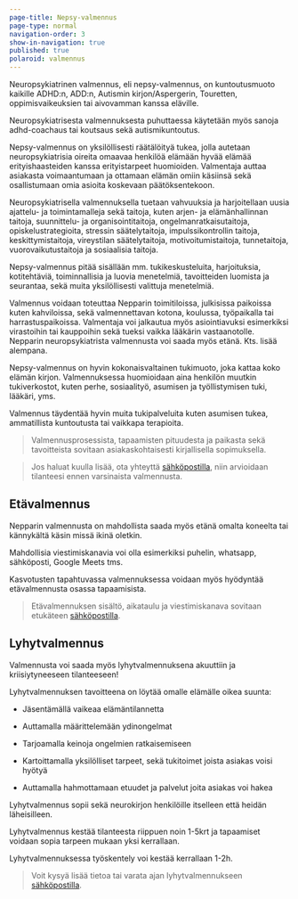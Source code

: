 ```yaml
---
page-title: Nepsy-valmennus
page-type: normal
navigation-order: 3
show-in-navigation: true
published: true
polaroid: valmennus
---
```












Neuropsykiatrinen valmennus, eli nepsy-valmennus, on kuntoutusmuoto kaikille ADHD:n, ADD:n, Autismin kirjon/Aspergerin, Touretten, oppimisvaikeuksien tai aivovamman kanssa eläville.

Neuropsykiatrisesta valmennuksesta puhuttaessa käytetään myös sanoja adhd-coachaus tai koutsaus sekä autismikuntoutus.

Nepsy-valmennus on yksilöllisesti räätälöityä tukea, jolla autetaan neuropsykiatrisia oireita omaavaa henkilöä elämään hyvää elämää erityishaasteiden kanssa erityistarpeet huomioiden. Valmentaja auttaa asiakasta voimaantumaan ja ottamaan elämän omiin käsiinsä sekä osallistumaan omia asioita koskevaan päätöksentekoon.

Neuropsykiatrisella valmennuksella tuetaan vahvuuksia ja harjoitellaan uusia ajattelu- ja toimintamalleja sekä taitoja, kuten arjen- ja elämänhallinnan taitoja, suunnittelu- ja organisointitaitoja, ongelmanratkaisutaitoja, opiskelustrategioita, stressin säätelytaitoja, impulssikontrollin taitoja, keskittymistaitoja, vireystilan säätelytaitoja, motivoitumistaitoja, tunnetaitoja, vuorovaikutustaitoja ja sosiaalisia taitoja.

Nepsy-valmennus pitää sisällään mm. tukikeskusteluita, harjoituksia, kotitehtäviä, toiminnallisia ja luovia menetelmiä, tavoitteiden luomista ja seurantaa, sekä muita yksilöllisesti valittuja menetelmiä.

Valmennus voidaan toteuttaa Nepparin toimitiloissa, julkisissa paikoissa kuten kahviloissa, sekä valmennettavan kotona, koulussa, työpaikalla tai harrastuspaikoissa. Valmentaja voi jalkautua myös asiointiavuksi esimerkiksi virastoihin tai kauppoihin sekä tueksi vaikka lääkärin vastaanotolle. Nepparin neuropsykiatrista valmennusta voi saada myös etänä. Kts. lisää alempana.

Nepsy-valmennus on hyvin kokonaisvaltainen tukimuoto, joka kattaa koko elämän kirjon. Valmennuksessa huomioidaan aina henkilön muutkin tukiverkostot, kuten perhe, sosiaalityö, asumisen ja työllistymisen tuki, lääkäri, yms. 

Valmennus täydentää hyvin muita tukipalveluita kuten asumisen tukea, ammatillista kuntoutusta tai vaikkapa terapioita.

> Valmennusprosessista, tapaamisten pituudesta ja paikasta sekä tavoitteista sovitaan asiakaskohtaisesti kirjallisella sopimuksella.

> Jos haluat kuulla lisää, ota yhteyttä [sähköpostilla](/ota-yhteytta), niin arvioidaan tilanteesi ennen varsinaista valmennusta.


## Etävalmennus

Nepparin valmennusta on mahdollista saada myös etänä omalta koneelta tai kännykältä käsin missä ikinä oletkin.

Mahdollisia viestimiskanavia voi olla esimerkiksi puhelin, whatsapp, sähköposti, Google Meets tms.

Kasvotusten tapahtuvassa valmennuksessa voidaan myös hyödyntää etävalmennusta osassa tapaamisista.

> Etävalmennuksen sisältö, aikataulu ja viestimiskanava sovitaan etukäteen [sähköpostilla](/ota-yhteytta).


## Lyhytvalmennus

Valmennusta voi saada myös lyhytvalmennuksena akuuttiin ja kriisiytyneeseen tilanteeseen!

Lyhytvalmennuksen tavoitteena on löytää omalle elämälle oikea suunta:


- Jäsentämällä vaikeaa elämäntilannetta

- Auttamalla määrittelemään ydinongelmat

- Tarjoamalla keinoja ongelmien ratkaisemiseen

- Kartoittamalla yksilölliset tarpeet, sekä tukitoimet joista asiakas voisi hyötyä

- Auttamalla hahmottamaan etuudet ja palvelut joita asiakas voi hakea


Lyhytvalmennus sopii sekä neurokirjon henkilöille itselleen että heidän läheisilleen.

Lyhytvalmennus kestää tilanteesta riippuen noin 1-5krt ja tapaamiset voidaan sopia tarpeen mukaan yksi kerrallaan.

Lyhytvalmennuksessa työskentely voi kestää kerrallaan 1-2h.

> Voit kysyä lisää tietoa tai varata ajan lyhytvalmennukseen [sähköpostilla](/ota-yhteytta).
